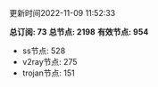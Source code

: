 更新时间2022-11-09 11:52:33

**总订阅: 73**
**总节点: 2198**
**有效节点: 954**
- ss节点: 528
- v2ray节点: 275
- trojan节点: 151
